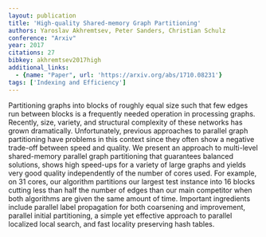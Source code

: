 ```yaml
---
layout: publication
title: 'High-quality Shared-memory Graph Partitioning'
authors: Yaroslav Akhremtsev, Peter Sanders, Christian Schulz
conference: "Arxiv"
year: 2017
citations: 27
bibkey: akhremtsev2017high
additional_links:
  - {name: "Paper", url: 'https://arxiv.org/abs/1710.08231'}
tags: ['Indexing and Efficiency']
---
```

Partitioning graphs into blocks of roughly equal size such that few edges run
between blocks is a frequently needed operation in processing graphs. Recently,
size, variety, and structural complexity of these networks has grown
dramatically. Unfortunately, previous approaches to parallel graph partitioning
have problems in this context since they often show a negative trade-off
between speed and quality. We present an approach to multi-level shared-memory
parallel graph partitioning that guarantees balanced solutions, shows high
speed-ups for a variety of large graphs and yields very good quality
independently of the number of cores used. For example, on 31 cores, our
algorithm partitions our largest test instance into 16 blocks cutting less than
half the number of edges than our main competitor when both algorithms are
given the same amount of time. Important ingredients include parallel label
propagation for both coarsening and improvement, parallel initial partitioning,
a simple yet effective approach to parallel localized local search, and fast
locality preserving hash tables.

